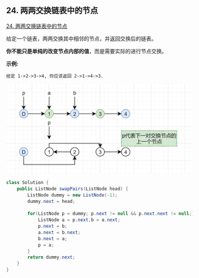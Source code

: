 ## 24. 两两交换链表中的节点

[24. 两两交换链表中的节点](https://leetcode-cn.com/problems/swap-nodes-in-pairs/)

给定一个链表，两两交换其中相邻的节点，并返回交换后的链表。

**你不能只是单纯的改变节点内部的值**，而是需要实际的进行节点交换。

**示例:**

```
给定 1->2->3->4, 你应该返回 2->1->4->3.
```

![](img/8.png)

```java
class Solution {
    public ListNode swapPairs(ListNode head) {
        ListNode dummy = new ListNode(-1);
        dummy.next = head;

        for(ListNode p = dummy; p.next != null && p.next.next != null;){
            ListNode a = p.next,b = a.next;
            p.next = b;
            a.next = b.next;
            b.next = a;
            p = a;
        }
        return dummy.next;
    }
}
```



